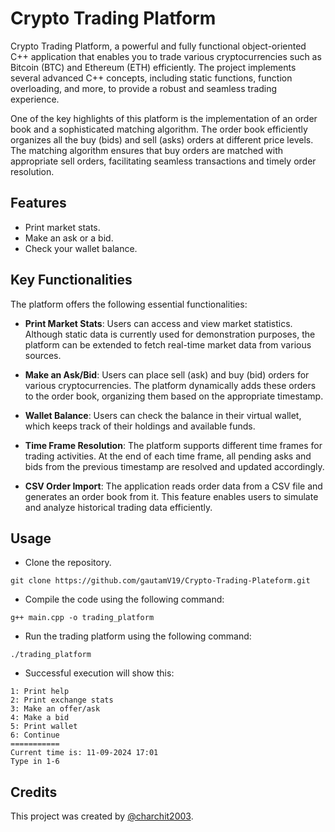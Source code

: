 # Crypto Trading Platform

Crypto Trading Platform, a powerful and fully functional object-oriented C++ application that enables you to trade various cryptocurrencies such as Bitcoin (BTC) and Ethereum (ETH) efficiently. The project implements several advanced C++ concepts, including static functions, function overloading, and more, to provide a robust and seamless trading experience.

One of the key highlights of this platform is the implementation of an order book and a sophisticated matching algorithm. The order book efficiently organizes all the buy (bids) and sell (asks) orders at different price levels. The matching algorithm ensures that buy orders are matched with appropriate sell orders, facilitating seamless transactions and timely order resolution.

## Features

* Print market stats.
* Make an ask or a bid.
* Check your wallet balance.

## Key Functionalities

The platform offers the following essential functionalities:

- **Print Market Stats**: Users can access and view market statistics. Although static data is currently used for demonstration purposes, the platform can be extended to fetch real-time market data from various sources.

- **Make an Ask/Bid**: Users can place sell (ask) and buy (bid) orders for various cryptocurrencies. The platform dynamically adds these orders to the order book, organizing them based on the appropriate timestamp.

- **Wallet Balance**: Users can check the balance in their virtual wallet, which keeps track of their holdings and available funds.

- **Time Frame Resolution**: The platform supports different time frames for trading activities. At the end of each time frame, all pending asks and bids from the previous timestamp are resolved and updated accordingly.

- **CSV Order Import**: The application reads order data from a CSV file and generates an order book from it. This feature enables users to simulate and analyze historical trading data efficiently.

## Usage

- Clone the repository.
```
git clone https://github.com/gautamV19/Crypto-Trading-Plateform.git
```
-  Compile the code using the following command:
```
g++ main.cpp -o trading_platform
```
- Run the trading platform using the following command:
```
./trading_platform
```
- Successful execution will show this:
```
1: Print help
2: Print exchange stats
3: Make an offer/ask
4: Make a bid
5: Print wallet
6: Continue
===========
Current time is: 11-09-2024 17:01
Type in 1-6
```

## Credits

This project was created by [@charchit2003](https://www.github.com/Charchit2003).
